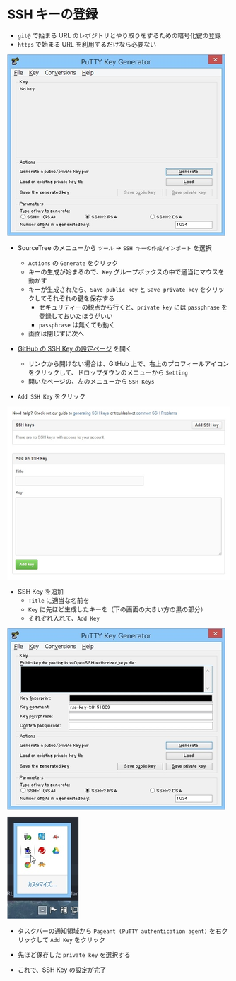 # SSH キーの登録
* `git@` で始まる URL のレポジトリとやり取りをするための暗号化鍵の登録
* `https` で始まる URL を利用するだけなら必要ない


![PuTTY](./putty-generate.JPG)
* SourceTree のメニューから `ツール` -> `SSH キーの作成/インポート` を選択
    * `Actions` の `Generate` をクリック
    * キーの生成が始まるので、`Key` グループボックスの中で適当にマウスを動かす
    * キーが生成されたら、`Save public key` と `Save private key` をクリックしてそれぞれの鍵を保存する
        * セキュリティーの観点から行くと、`private key` には `passphrase` を登録しておいたほうがいい
        * `passphrase` は無くても動く
    * 画面は閉じずに次へ

* [GitHub の SSH Key の設定ページ](https://github.com/settings/ssh) を開く
    * リンクから開けない場合は、GitHub 上で、右上のプロフィールアイコンをクリックして、ドロップダウンのメニューから `Setting`
    * 開いたページの、左のメニューから `SSH Keys`
* `Add SSH Key` をクリック

![Add SSH Key](./add-ssh-key.jpg)
* SSH Key を追加
    * `Title` に適当な名前を
    * `Key` に先ほど生成したキーを（下の画面の大きい方の黒の部分）
    * それぞれ入れて、`Add Key`

![PuTTY](./putty-ssh-key.jpg)


![PuTTY](./putty-icon.JPG)
* タスクバーの通知領域から `Pageant (PuTTY authentication agent)` を右クリックして `Add Key` をクリック
* 先ほど保存した `private key` を選択する

* これで、SSH Key の設定が完了
